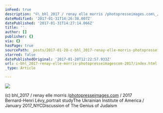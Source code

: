 ```yaml
---
inFeed: true
description: "©\_bhl_2017 / renay elle morris /photopresseimages.com\_/ 2017Bernard-Henri Lévy_portrait studyThe Ukrainian Institute of America / January 2017_NYCDiscussion of The Genius of Judaism\_"
dateModified: '2017-01-31T14:26:38.007Z'
datePublished: '2017-01-31T14:27:14.066Z'
title: ''
author: []
publisher: {}
via: {}
hasPage: true
sourcePath: _posts/2017-01-28-c-bhl_2017-renay-elle-morris-photopresseimagescom-2017.md
starred: false
datePublishedOriginal: '2017-01-28T12:22:57.933Z'
url: c-bhl_2017-renay-elle-morris-photopresseimagescom-2017/index.html
_type: Article

---
```

![](https://the-grid-user-content.s3-us-west-2.amazonaws.com/5f582e36-bc68-404f-b36b-2450002b80c3.jpg)

(c) bhl\_2017 / renay elle morris /[photopresseimages.com][0] / 2017  
Bernard-Henri Lévy\_portrait studyThe Ukrainian Institute of America / January 2017\_NYCDiscussion of The Genius of Judaism 

[0]: http://photopresseimages.com/